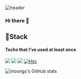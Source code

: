 ![header](https://capsule-render.vercel.app/api?type=waving&color=timeAuto&height=300&section=header&text=ChansolMoon's%20&fontSize=90)

### Hi there 👋

## 🔧Stack
#### Techs that I've used at least once
<img src="https://img.shields.io/badge/Python-3766AB?style=flat-square&logo=Python&logoColor=white"/></a>
<img src="https://img.shields.io/badge/HTML5-E34F26?style=flat-square&logo=HTML5&logoColor=white"/>
<img src="https://img.shields.io/badge/CSS3-1572B6?style=flat-square&logo=CSS3&logoColor=white"/>
[![Hits](https://hits.seeyoufarm.com/api/count/incr/badge.svg?url=https://github.com/mooncs)](https://hits.seeyoufarm.com)                    

![moongs's GitHub stats](https://github-readme-stats.vercel.app/api?username=mooncs&count_private=true&show_icons=true&theme=onedark)

<!--
**mooncs/mooncs** is a ✨ _special_ ✨ repository because its `README.md` (this file) appears on your GitHub profile.

Here are some ideas to get you started:

- 🔭 I’m currently working on ...
- 🌱 I’m currently learning ...
- 👯 I’m looking to collaborate on ...
- 🤔 I’m looking for help with ...
- 💬 Ask me about ...
- 📫 How to reach me: ...
- 😄 Pronouns: ...
- ⚡ Fun fact: ...
-->
